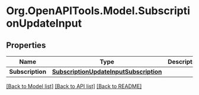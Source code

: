 
# Org.OpenAPITools.Model.SubscriptionUpdateInput

## Properties

Name | Type | Description | Notes
------------ | ------------- | ------------- | -------------
**Subscription** | [**SubscriptionUpdateInputSubscription**](SubscriptionUpdateInputSubscription.md) |  | [optional] 

[[Back to Model list]](../README.md#documentation-for-models)
[[Back to API list]](../README.md#documentation-for-api-endpoints)
[[Back to README]](../README.md)

